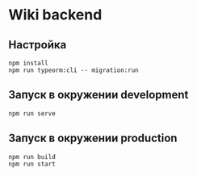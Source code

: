 # Wiki backend

## Настройка

```
npm install
npm run typeorm:cli -- migration:run
```

## Запуск в окружении development

```
npm run serve
```

## Запуск в окружении production

```
npm run build
npm run start
```
